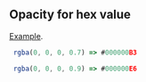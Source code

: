## Opacity for hex value

[Example](https://hakanozkaptan.github.io/hex-opacity/).

```javascript
 rgba(0, 0, 0, 0.7) => #000000B3
```

```javascript
 rgba(0, 0, 0, 0.9) => #000000E6
```
